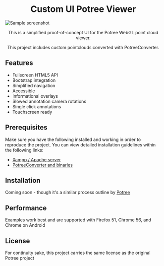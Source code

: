 <h1 align="center">Custom UI Potree Viewer</h1>

![Sample screenshot](https://github.com/ceciliaconsta3/kiosk/blob/master/assets/img/readme-pic.PNG?raw=true "Screenshot")

<p align="center">This is a simplified proof-of-concept UI for the Potree WebGL point cloud viewer.</p>
<p align="center">This project includes custom pointclouds converted with PotreeConverter.</p>

## Features
* Fullscreen HTML5 API
* Bootstrap integration
* Simplified navigation
* Accessible
* Informational overlays
* Slowed annotation camera rotations
* Single click annotations
* Touchscreen ready

## Prerequisites
Make sure you have the following installed and working in order to reproduce the project. You can view detailed installation guidelines within the following links:
* [Xampp / Apache server](https://www.apachefriends.org/index.html)
* [PotreeConverter and binaries](https://github.com/potree/PotreeConverter/releases)

## Installation
Coming soon - though it's a similar process outline by [Potree](http://potree.org/)

## Performance
Examples work best and are supported with Firefox 51, Chrome 56, and Chrome on Android

## License
For continuity sake, this project carries the same license as the original Potree project


